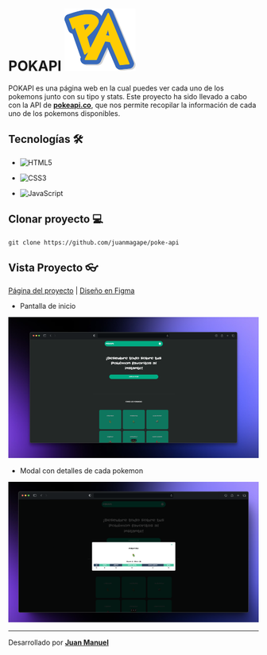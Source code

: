 # POKAPI ![pokapilogo](./pokeapilogo.png)

POKAPI es una página web en la cual puedes ver cada uno de los pokemons junto con su tipo y stats.
Este proyecto ha sido llevado a cabo con la API de **[pokeapi.co](https://pokeapi.co/)**, que nos permite recopilar la información de cada uno de los pokemons disponibles.

## Tecnologías​ :hammer_and_wrench:

- ![HTML5](https://img.shields.io/badge/html5-%23E34F26.svg?style=for-the-badge&logo=html5&logoColor=white)

- ![CSS3](https://img.shields.io/badge/css3-%231572B6.svg?style=for-the-badge&logo=css3&logoColor=white)

- ![JavaScript](https://img.shields.io/badge/javascript-%23323330.svg?style=for-the-badge&logo=javascript&logoColor=%23F7DF1E)


## Clonar proyecto 💻

```
git clone https://github.com/juanmagape/poke-api
```

## Vista Proyecto 👓

[Página del proyecto](https://poke-api-juanmagape.vercel.app/) | 
[Diseño en Figma](https://www.figma.com/design/pqNwplw8iONPeUkDgQQhPw/pokapi-(Copy)?t=95Vd699xQMc7I8vl-1)

- Pantalla de inicio

![pokemon](./imgs/pagein.png)

- Modal con detalles de cada pokemon

![pokemonModal](./imgs/pagepok.png)

------

Desarrollado por [**Juan Manuel**](https://www.linkedin.com/in/juanma-gape/)
